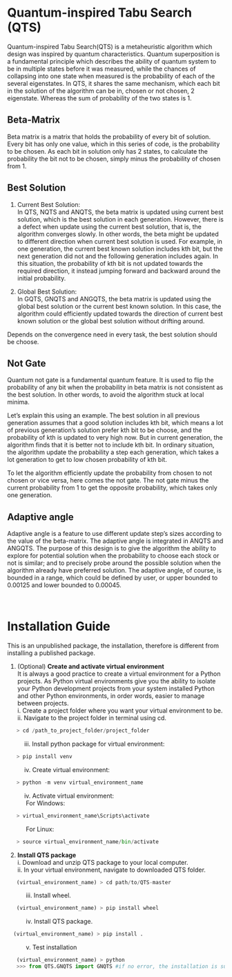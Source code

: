 # Quantum-inspired Tabu Search (QTS)

Quantum-inspired Tabu Search(QTS) is a metaheuristic algorithm which design was inspired by quantum characteristics. Quantum superposition is a fundamental principle which describes the ability of quantum system to be in multiple states before it was measured, while the chances of collapsing into one state when measured is the probability of each of the several eigenstates. In QTS, it shares the same mechanism, which each bit in the solution of the algorithm can be in, chosen or not chosen, 2 eigenstate. Whereas the sum of probability of the two states is 1.

## Beta-Matrix

Beta matrix is a matrix that holds the probability of every bit of solution. Every bit has only one value, which in this series of code, is the probability to be chosen. As each bit in solution only has 2 states, to calculate the probability the bit not to be chosen, simply minus the probability of chosen from 1.

## Best Solution

1. Current Best Solution: <br>
   In QTS, NQTS and ANQTS, the beta matrix is updated using current best solution, which is the best solution in each generation. However, there is a defect when update using the current best solution, that is, the algorithm converges slowly. In other words, the beta might be updated to different direction when current best solution is used. For example, in one generation, the current best known solution includes kth bit, but the next generation did not and the following generation includes again. In this situation, the probability of kth bit is not updated towards the required direction, it instead jumping forward and backward around the initial probability.
   
2. Global Best Solution: <br>
   In GQTS, GNQTS and ANGQTS, the beta matrix is updated using the global best solution or the current best known solution. In this case, the algorithm could efficiently updated towards the direction of current best known solution or the global best solution without drifting around.

Depends on the convergence need in every task, the best solution should be choose.

## Not Gate
Quantum not gate is a fundamental quantum feature. It is used to flip the probability of any bit when the probability in beta matrix is not consistent as the best solution. In other words, to avoid the algorithm stuck at local minima. 

Let’s explain this using an example. The best solution in all previous generation assumes that a good solution includes kth bit, which means a lot of previous generation’s solution prefer kth bit to be choose, and the probability of kth is updated to very high now. But in current generation, the algorithm finds that it is better not to include kth bit. In ordinary situation, the algorithm update the probability a step each generation, which takes a lot generation to get to low chosen probability of kth bit. 

To let the algorithm efficiently update the probability from chosen to not chosen or vice versa, here comes the not gate. The not gate minus the current probability from 1 to get the opposite probability, which takes only one generation.

## Adaptive angle
Adaptive angle is a feature to use different update step’s sizes according to the value of the beta-matrix. The adaptive angle is integrated in ANQTS and ANGQTS. The purpose of this design is to give the algorithm the ability to explore for potential solution when the probability to choose each stock or not is similar; and to precisely probe around the possible solution when the algorithm already have preferred solution. The adaptive angle, of course, is bounded in a range, which could be defined by user, or upper bounded to 0.00125 and lower bounded to 0.00045.

<br>

# Installation Guide
This is an unpublished package, the installation, therefore is different from installing a published package.

1. (Optional) **Create and activate virtual environment** <br>
It is always a good practice to create a virtual environment for a Python projects. As Python virtual environments give you the ability to isolate your Python development projects from your system installed Python and other Python environments, in order words, easier to manage between projects.  <br>
i. Create a project folder where you want your virtual environment to be. <br>
ii. Navigate to the project folder in terminal using cd.
```python
   > cd /path_to_project_folder/project_folder
```
&nbsp;&nbsp;&nbsp;&nbsp;&nbsp;&nbsp;&nbsp;&nbsp;&nbsp;&nbsp;iii. Install python package for virtual environment: <br>
 ```python
    > pip install venv
```
&nbsp;&nbsp;&nbsp;&nbsp;&nbsp;&nbsp;&nbsp;&nbsp;&nbsp;&nbsp;iv. Create virtual environment: <br>
```python
   > python -m venv virtual_environment_name
```
&nbsp;&nbsp;&nbsp;&nbsp;&nbsp;&nbsp;&nbsp;&nbsp;&nbsp;&nbsp;iv. Activate virtual environment:<br>
&nbsp;&nbsp;&nbsp;&nbsp;&nbsp;&nbsp;&nbsp;&nbsp;&nbsp;&nbsp; For Windows:
```python
   > virtual_environment_name\Scripts\activate
```
&nbsp;&nbsp;&nbsp;&nbsp;&nbsp;&nbsp;&nbsp;&nbsp;&nbsp;&nbsp; For Linux:
```python
   > source virtual_environment_name/bin/activate
```
2. **Install QTS package** <br>
i. Download and unzip QTS package to your local computer. <br>
ii. In your virtual environment, navigate to downloaded QTS folder.
```python
   (virtual_environment_name) > cd path/to/QTS-master
```
&nbsp;&nbsp;&nbsp;&nbsp;&nbsp;&nbsp;&nbsp;&nbsp;&nbsp;&nbsp; iii. Install wheel.
```python
   (virtual_environment_name) > pip install wheel
```
&nbsp;&nbsp;&nbsp;&nbsp;&nbsp;&nbsp;&nbsp;&nbsp;&nbsp;&nbsp; iv. Install QTS package.
```python
  (virtual_environment_name) > pip install .
```
&nbsp;&nbsp;&nbsp;&nbsp;&nbsp;&nbsp;&nbsp;&nbsp;&nbsp;&nbsp; v. Test installation
```python
   (virtual_environment_name) > python
   >>> from QTS.GNQTS import GNQTS #if no error, the installation is successful
```
<br>
